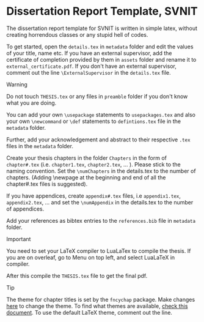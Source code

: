 # Dissertation Report Template, SVNIT

The dissertation report template for SVNIT is written in simple latex, without creating horrendous classes or any stupid hell of codes. 

To get started, open the `details.tex` in `metadata` folder and edit the values of your title, name etc. If you have an external supervisor, add the certificate of completion provided by them in `assets` folder and rename it to `external_certificate.pdf`. If you don't have an external supervisor, comment out the line `\ExternalSupervisor` in the `details.tex` file.

> [!WARNING]
> Do not touch `THESIS.tex` or any files in `preamble` folder if you don't know what you are doing.

You can add your own `\usepackage` statements to `usepackages.tex` and also your own `\newcommand` or `\def` statements to `defintions.tex` file in the `metadata` folder.

Further, add your acknowledgement and abstract to their respective `.tex` files in the `metadata` folder.

Create your thesis chapters in the folder `Chapters` in the form of `chapter#.tex` (i.e. `chapter1.tex`, `chapter2.tex`, ... ). Please stick to the naming convention. Set the `\numChapters` in the details.tex to the number of chapters. (Adding \newpage at the beginning and end of all the chapter#.tex files is suggested).

If you have appendices, create `appendix#.tex` files, i.e `appendix1.tex`, `appendix2.tex`, ... and set the `\numAppendix` in the details.tex to the number of appendices.

Add your references as bibtex entries to the `references.bib` file in `metadata` folder.

> [!IMPORTANT]
> You need to set your LaTeX compiler to LuaLaTex to compile the thesis.
> If you are on overleaf, go to Menu on top left, and select LuaLaTeX in compiler.

After this compile the `THESIS.tex` file to get the final pdf.

> [!TIP]
> The theme for chapter titles is set by the `fncychap` package. Make changes [here](metadata/usepackages.tex#L19) to change the theme. To find what themes are available, [check this document](http://mirrors.ctan.org/macros/latex/contrib/fncychap/fncychap.pdf). To use the default LaTeX theme, comment out the line.
